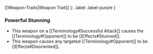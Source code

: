 
[[Weapon-Traits|Weapon Trait]]
{: .label .label-purple }

### Powerful Stunning
* This weapon on a [[Terminology#Successful Attack]] causes the [[Terminology#Opponent]] to be [[Effects#Stunned]]. 
* This weapon causes any targeted [[Terminology#Opponent]] to be [[Effects#Disoriented]].

